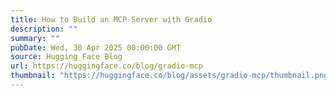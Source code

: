 ```yaml
---
title: How to Build an MCP Server with Gradio
description: ""
summary: ""
pubDate: Wed, 30 Apr 2025 00:00:00 GMT
source: Hugging Face Blog
url: https://huggingface.co/blog/gradio-mcp
thumbnail: "https://huggingface.co/blog/assets/gradio-mcp/thumbnail.png"
---
```


